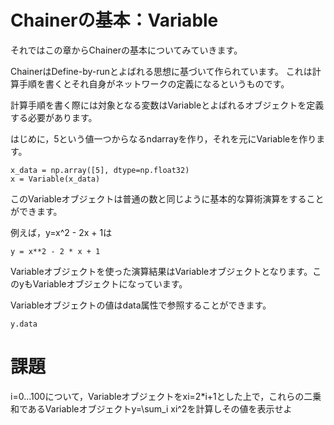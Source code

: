 # Chainerの基本：Variable

それではこの章からChainerの基本についてみていきます。

ChainerはDefine-by-runとよばれる思想に基づいて作られています。
これは計算手順を書くとそれ自身がネットワークの定義になるというものです。

計算手順を書く際には対象となる変数はVariableとよばれるオブジェクトを定義する必要があります。

はじめに，5という値一つからなるndarrayを作り，それを元にVariableを作ります。

```
x_data = np.array([5], dtype=np.float32)
x = Variable(x_data)
```

このVariableオブジェクトは普通の数と同じように基本的な算術演算をすることができます。

例えば，y=x^2 - 2x + 1は

```
y = x**2 - 2 * x + 1
```

Variableオブジェクトを使った演算結果はVariableオブジェクトとなります。このyもVariableオブジェクトになっています。

Variableオブジェクトの値はdata属性で参照することができます。

```
y.data
```

# 課題

i=0...100について，Variableオブジェクトをxi=2*i+1とした上で，これらの二乗和であるVariableオブジェクトy=\sum_i xi^2を計算しその値を表示せよ